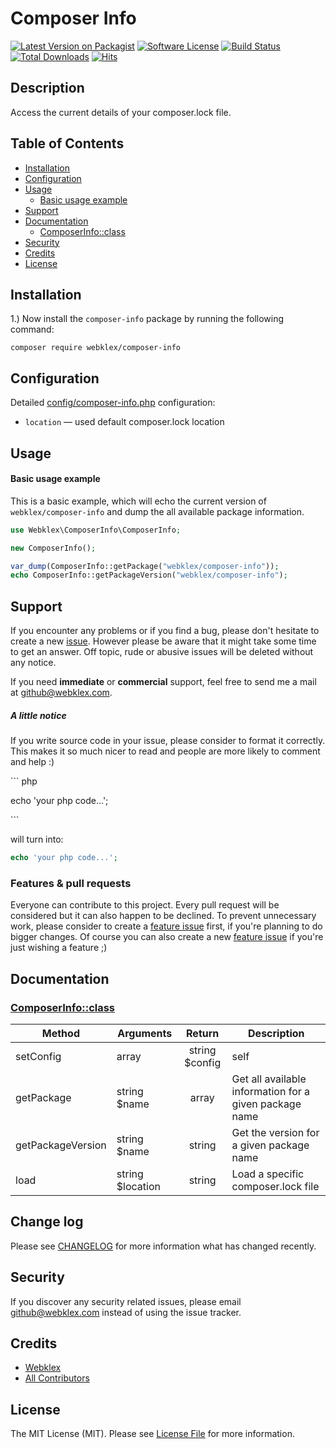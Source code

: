 # Composer Info

[![Latest Version on Packagist][ico-version]][link-packagist]
[![Software License][ico-license]][link-license]
[![Build Status][ico-build]][link-scrutinizer] 
[![Total Downloads][ico-downloads]][link-downloads]
[![Hits][ico-hits]][link-hits]

## Description
Access the current details of your composer.lock file.


## Table of Contents
- [Installation](#installation)
- [Configuration](#configuration)
- [Usage](#usage)
    - [Basic usage example](#basic-usage-example)
- [Support](#support)
- [Documentation](#documentation)
  - [ComposerInfo::class](#composerinfoclass)
- [Security](#security)
- [Credits](#credits)
- [License](#license)


## Installation
1.) Now install the `composer-info` package by running the following command:
```shell script
composer require webklex/composer-info
```

## Configuration

Detailed [config/composer-info.php](src/config/composer-info.php) configuration:
 - `location` &mdash; used default composer.lock location

## Usage
#### Basic usage example
This is a basic example, which will echo the current version of `webklex/composer-info` and dump the
all available package information.

```php
use Webklex\ComposerInfo\ComposerInfo;

new ComposerInfo();

var_dump(ComposerInfo::getPackage("webklex/composer-info"));
echo ComposerInfo::getPackageVersion("webklex/composer-info");
```

## Support
If you encounter any problems or if you find a bug, please don't hesitate to create a new [issue](https://github.com/Webklex/composer-info/issues).
However please be aware that it might take some time to get an answer.
Off topic, rude or abusive issues will be deleted without any notice.

If you need **immediate** or **commercial** support, feel free to send me a mail at github@webklex.com. 


##### A little notice
If you write source code in your issue, please consider to format it correctly. This makes it so much nicer to read 
and people are more likely to comment and help :)

&#96;&#96;&#96; php

echo 'your php code...';

&#96;&#96;&#96;

will turn into:
```php
echo 'your php code...';
```


### Features & pull requests
Everyone can contribute to this project. Every pull request will be considered but it can also happen to be declined. 
To prevent unnecessary work, please consider to create a [feature issue](https://github.com/Webklex/composer-info/issues/new?template=feature_request.md) 
first, if you're planning to do bigger changes. Of course you can also create a new [feature issue](https://github.com/Webklex/composer-info/issues/new?template=feature_request.md)
if you're just wishing a feature ;)


## Documentation
### [ComposerInfo::class](src/ComposerInfo.php)
| Method                    | Arguments            | Return            | Description                                                                                         |
| ------------------------- | -------------------- | :---------------: | --------------------------------------------------------------------------------------------------- |
| setConfig                 | array|string $config | self              | Set the ComposerInfo configuration. Take a look at `config/composer-info.php` for more inspiration. |
| getPackage                | string $name         | array             | Get all available information for a given package name                                              |
| getPackageVersion         | string $name         | string            | Get the version for a given package name                                                            |
| load                      | string $location     | string            | Load a specific composer.lock file                                                                  |

## Change log
Please see [CHANGELOG][link-changelog] for more information what has changed recently.


## Security
If you discover any security related issues, please email github@webklex.com instead of using the issue tracker.


## Credits
- [Webklex][link-author]
- [All Contributors][link-contributors]


## License
The MIT License (MIT). Please see [License File][link-license] for more information.


[ico-version]: https://img.shields.io/packagist/v/Webklex/composer-info.svg?style=flat-square
[ico-license]: https://img.shields.io/badge/license-MIT-brightgreen.svg?style=flat-square
[ico-travis]: https://img.shields.io/travis/Webklex/composer-info/master.svg?style=flat-square
[ico-scrutinizer]: https://img.shields.io/scrutinizer/coverage/g/Webklex/composer-info.svg?style=flat-square
[ico-code-quality]: https://img.shields.io/scrutinizer/g/Webklex/composer-info.svg?style=flat-square
[ico-downloads]: https://img.shields.io/packagist/dt/Webklex/composer-info.svg?style=flat-square
[ico-build]: https://img.shields.io/scrutinizer/build/g/Webklex/composer-info/master?style=flat-square
[ico-quality]: https://img.shields.io/scrutinizer/quality/g/Webklex/composer-info/master?style=flat-square
[ico-hits]: https://hits.webklex.com/svg/webklex/composer-info

[link-packagist]: https://packagist.org/packages/Webklex/composer-info
[link-travis]: https://travis-ci.org/Webklex/composer-info
[link-scrutinizer]: https://scrutinizer-ci.com/g/Webklex/composer-info/code-structure
[link-code-quality]: https://scrutinizer-ci.com/g/Webklex/composer-info
[link-downloads]: https://packagist.org/packages/Webklex/composer-info
[link-author]: https://github.com/webklex
[link-contributors]: https://github.com/Webklex/composer-info/graphs/contributors
[link-license]: https://github.com/Webklex/composer-info/blob/master/LICENSE
[link-changelog]: https://github.com/Webklex/composer-info/blob/master/CHANGELOG.md
[link-hits]: https://hits.webklex.com
